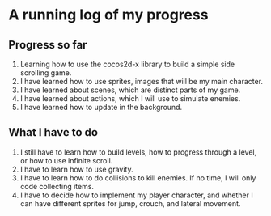 #  A running log of my progress 

## Progress so far 

1. Learning how to use the cocos2d-x library to build a simple side scrolling game. 
2. I have learned how to use sprites, images that will be my main character. 
3. I have learned about scenes, which are distinct parts of my game. 
4. I have learned about actions, which I will use to simulate enemies. 
5. I have learned how to update in the background. 

## What I have to do

1. I still have to learn how to build levels, how to progress through a level, or how to use infinite scroll. 
2. I have to learn how to use gravity.
3. I have to learn how to do collisions to kill enemies. If no time, I will only code collecting items.
4. I have to decide how to implement my player character, and whether I can have different sprites for jump, crouch, and lateral movement. 


